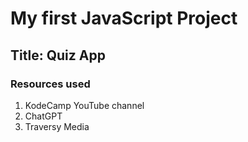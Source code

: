 # My first JavaScript Project
## Title: Quiz App

### Resources used
1. KodeCamp YouTube channel
2. ChatGPT
3. Traversy Media
